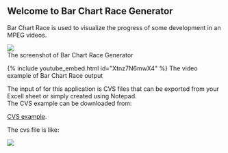 ## Welcome to Bar Chart Race Generator

Bar Chart Race is used to visualize the progress of some development in an MPEG videos.<br/>

<img src="https://yoyokits.github.io/BarChartRaceNet/images/CekliBarChartRaceVersionAlpha0.jpg"><br/>
The screenshot of Bar Chart Race Generator


{% include youtube_embed.html id="Xtnz7N6mwX4" %}
The video example of Bar Chart Race output

The input of for this application is CVS files that can be exported from your Excell sheet or simply created using Notepad.<br/>
The CVS example can be downloaded from:<br/>

[CVS example](https://yoyokits.github.io/BarChartRaceNet/examples/CountryTest.csv).

The cvs file is like:

<img src="https://yoyokits.github.io/BarChartRaceNet/images/CsvSourceExample.jpg"><br/>


